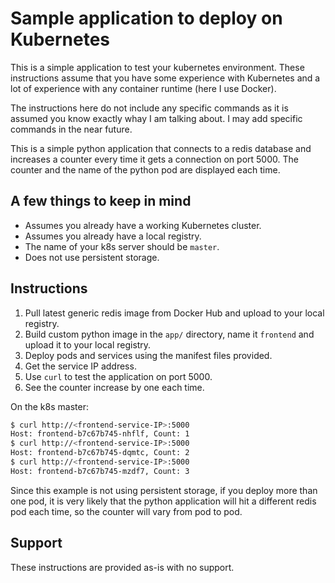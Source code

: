 # Sample application to deploy on Kubernetes

This is a simple application to test your kubernetes environment. These
instructions assume that you have some experience with Kubernetes and a lot
of experience with any container runtime (here I use Docker).

The instructions here do not include any specific commands as it is assumed
you know exactly whay I am talking about. I may add specific commands in the
near future.

This is a simple python application that connects to a redis database and
increases a counter every time it gets a connection on port 5000. The counter
and the name of the python pod are displayed each time.

## A few things to keep in mind

* Assumes you already have a working Kubernetes cluster.
* Assumes you already have a local registry.
* The name of your k8s server should be `master`.
* Does not use persistent storage.

## Instructions

1. Pull latest generic redis image from Docker Hub and upload to your local registry.
2. Build custom python image in the `app/` directory, name it `frontend` and upload it to your local registry.
3. Deploy pods and services using the manifest files provided.
4. Get the service IP address.
5. Use `curl` to test the application on port 5000.
6. See the counter increase by one each time.


On the k8s master:
```bash
$ curl http://<frontend-service-IP>:5000
Host: frontend-b7c67b745-nhflf, Count: 1
$ curl http://<frontend-service-IP>:5000
Host: frontend-b7c67b745-dqmtc, Count: 2
$ curl http://<frontend-service-IP>:5000
Host: frontend-b7c67b745-mzdf7, Count: 3
```

Since this example is not using persistent storage, if you deploy more than one pod, it is very likely that the python application will hit a different redis pod each time, so the counter will vary from pod to pod.

## Support

These instructions are provided as-is with no support.
